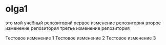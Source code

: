 # olga1
это мой учебный репозиторий
первое изменение репозитория
второе изменение репозитория
третье изменение репозитория

Тестовое изменение 1
Тестовое изменение 2
Тестовое изменение 3
